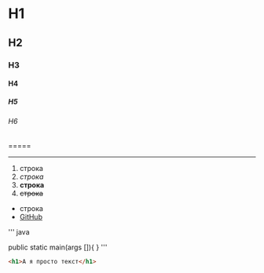 # H1
## H2
### H3
#### H4
##### H5
###### H6

=====

-----

1. строка 
2. _строка_ <br>
3. __строка__ 
4. ~~строка~~


- строка
- [GitHub](https://github.com/NeDredil "NeDrediL")

''' java

public static main(args []){
}
'''

```html
<h1>А я просто текст</h1>
``` 
